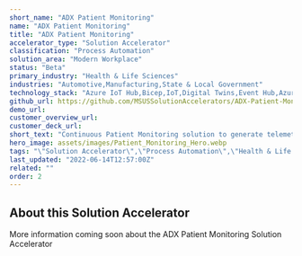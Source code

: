 ```yaml
---
short_name: "ADX Patient Monitoring"
name: "ADX Patient Monitoring"
title: "ADX Patient Monitoring"
accelerator_type: "Solution Accelerator"
classification: "Process Automation"
solution_area: "Modern Workplace"
status: "Beta"
primary_industry: "Health & Life Sciences"
industries: "Automotive,Manufacturing,State & Local Government"
technology_stack: "Azure IoT Hub,Bicep,IoT,Digital Twins,Event Hub,Azure Data Explorer"
github_url: https://github.com/MSUSSolutionAccelerators/ADX-Patient-Monitoring-Solution-Accelerator
demo_url: 
customer_overview_url: 
customer_deck_url: 
short_text: "Continuous Patient Monitoring solution to generate telemetry readings for two IoT Consumer devices"
hero_image: assets/images/Patient_Monitoring_Hero.webp
tags: "\"Solution Accelerator\",\"Process Automation\",\"Health & Life Sciences\",\"Automotive\",\"Manufacturing\",\"State & Local Government\",\"Azure IoT Hub\",\"Bicep\",\"IoT\",\"Digital Twins\",\"Event Hub\",\"Azure Data Explorer\",\"Modern Workplace\",\"Beta\""
last_updated: "2022-06-14T12:57:00Z"
related: ""
order: 2
---
```

## About this Solution Accelerator

More information coming soon about the ADX Patient Monitoring Solution Accelerator